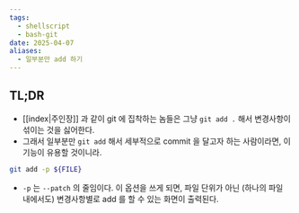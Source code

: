 ```yaml
---
tags:
  - shellscript
  - bash-git
date: 2025-04-07
aliases:
  - 일부분만 add 하기
---
```

## TL;DR

- [[index|주인장]] 과 같이 git 에 집착하는 놈들은 그냥 `git add .` 해서 변경사항이 섞이는 것을 싫어한다.
- 그래서 일부분만 `git add` 해서 세부적으로 commit 을 달고자 하는 사람이라면, 이 기능이 유용할 것이니라.

```bash
git add -p ${FILE}
```

- `-p` 는 `--patch` 의 줄임이다. 이 옵션을 쓰게 되면, 파일 단위가 아닌 (하나의 파일 내에서도) 변경사항별로 add 를 할 수 있는 화면이 출력된다.
